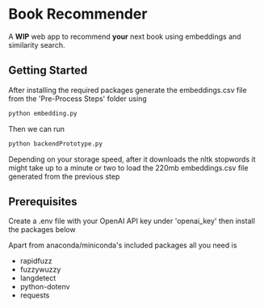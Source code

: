                  
# Book Recommender

A **WIP** web app to recommend **your** next book using embeddings and similarity search.
 
## Getting Started

After installing the required packages generate the embeddings.csv file from the 'Pre-Process Steps' folder using
```bash
python embedding.py 
```
Then we can run
```bash
python backendPrototype.py
```
Depending on your storage speed, after it downloads the nltk stopwords it might take up to a minute or two to load the 220mb embeddings.csv file generated from the previous step
## Prerequisites

Create a .env file with your OpenAI API key under 'openai_key' then install the packages below

Apart from anaconda/miniconda's included packages all you need is 
- rapidfuzz
- fuzzywuzzy
- langdetect
- python-dotenv
- requests

